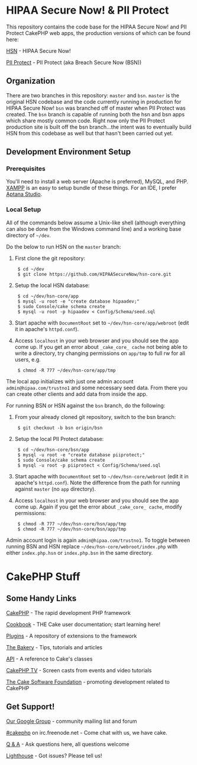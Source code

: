 HIPAA Secure Now! & PII Protect
=======

This repository contains the code base for the HIPAA Secure Now! and PII Protect CakePHP web apps, the production versions of which can be found here:

[HSN](https://compliance.hipaasecurenow.com) - HIPAA Secure Now!

[PII Protect](https://www.pii-protect.com) - PII Protect (aka Breach Secure Now (BSN))

Organization
------------

There are two branches in this repository: `master` and `bsn`. `master` is the original HSN codebase and the code currently running in production for HIPAA Secure Now! `bsn` was branched off of master when PII Protect was created. The `bsn` branch is capable of running both the hsn and bsn apps which share mostly common code. Right now only the PII Protect production site is built off the bsn branch...the intent was to eventually build HSN from this codebase as well but that hasn't been carried out yet. 

Development Environment Setup
-----------------------------

### Prerequisites

You'll need to install a web server (Apache is preferred), MySQL, and PHP. [XAMPP](https://www.apachefriends.org) is an easy to setup bundle of these things. For an IDE, I prefer [Aptana Studio](http://www.aptana.com).

### Local Setup

All of the commands below assume a Unix-like shell (although everything can also be done from the Windows command line) and a working base directory of `~/dev`.

Do the below to run HSN on the `master` branch:

1. First clone the git repository:

        $ cd ~/dev
        $ git clone https://github.com/HIPAASecureNow/hsn-core.git

2. Setup the local HSN database:

        $ cd ~/dev/hsn-core/app
        $ mysql -u root -e "create database hipaadev;"
        $ sudo Console/cake schema create
        $ mysql -u root -p hipaadev < Config/Schema/seed.sql

3. Start apache with `DocumentRoot` set to `~/dev/hsn-core/app/webroot` (edit it in apache's `httpd.conf`).

4. Access `localhost` in your web browser and you should see the app come up. If you get an error about `_cake_core_ cache` not being able to write a directory, try changing permissions on `app/tmp` to full rw for all users, e.g.

        $ chmod -R 777 ~/dev/hsn-core/app/tmp

The local app initializes with just one admin account `admin@hipaa.com/trustno1` and some necessary seed data. From there you can create other clients and add data from inside the app.


For running BSN or HSN against the `bsn` branch, do the following:

1. From your already cloned git repository, switch to the bsn branch:

        $ git checkout -b bsn origin/bsn
    
2. Setup the local PII Protect database:

        $ cd ~/dev/hsn-core/bsn/app
        $ mysql -u root -e "create database piiprotect;"
        $ sudo Console/cake schema create
        $ mysql -u root -p piiprotect < Config/Schema/seed.sql

3. Start apache with `DocumentRoot` set to `~/dev/hsn-core/webroot` (edit it in apache's `httpd.conf`). Note the difference from the path for running against `master` (no `app` directory).

4. Access `localhost` in your web browser and you should see the app come up. Again if you get the error about `_cake_core_ cache`, modify permissions:

        $ chmod -R 777 ~/dev/hsn-core/hsn/app/tmp
        $ chmod -R 777 ~/dev/hsn-core/bsn/app/tmp

Admin account login is again `admin@hipaa.com/trustno1`. To toggle between running BSN and HSN replace `~/dev/hsn-core/webroot/index.php` with either `index.php.hsn` or `index.php.bsn` in the same directory.

CakePHP Stuff
=============

Some Handy Links
----------------

[CakePHP](http://www.cakephp.org) - The rapid development PHP framework

[Cookbook](http://book.cakephp.org) - THE Cake user documentation; start learning here!

[Plugins](http://plugins.cakephp.org/) - A repository of extensions to the framework

[The Bakery](http://bakery.cakephp.org) - Tips, tutorials and articles

[API](http://api.cakephp.org) - A reference to Cake's classes

[CakePHP TV](http://tv.cakephp.org) - Screen casts from events and video tutorials

[The Cake Software Foundation](http://cakefoundation.org/) - promoting development related to CakePHP

Get Support!
------------

[Our Google Group](http://groups.google.com/group/cake-php) - community mailing list and forum

[#cakephp](http://webchat.freenode.net/?channels=#cakephp) on irc.freenode.net - Come chat with us, we have cake.

[Q & A](http://ask.cakephp.org/) - Ask questions here, all questions welcome

[Lighthouse](http://cakephp.lighthouseapp.com/) - Got issues? Please tell us!

